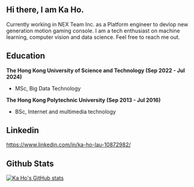 ## Hi there, I am Ka Ho. 
Currently working in NEX Team Inc. as a Platform engineer to devlop new generation motion gaming console.
I am a tech enthusiast on machine learning, computer vision and data science. Feel free to reach me out.

## Education

**The Hong Kong University of Science and Technology (Sep 2022 - Jul 2024)**

- MSc, Big Data Technology

**The Hong Kong Polytechnic University (Sep 2013 - Jul 2016)**

- BSc, Internet and multimedia technology

## Linkedin

https://www.linkedin.com/in/ka-ho-lau-10872982/

## Github Stats

[![Ka Ho's GitHub stats](https://github-readme-stats.vercel.app/api?username=laukaho&theme=swift&show_icons=true)](https://github.com/laukaho)
